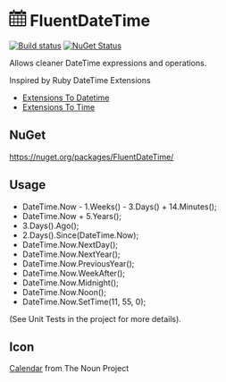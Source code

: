 # <img src="/src/icon.png" height="30px"> FluentDateTime

[![Build status](https://ci.appveyor.com/api/projects/status/me89rbu5iv976k2q/branch/master?svg=true)](https://ci.appveyor.com/project/SimonCropp/fluentdatetime)
[![NuGet Status](https://img.shields.io/nuget/v/FluentDateTime.svg?label=FluentDateTime&cacheSeconds=86400)](https://www.nuget.org/packages/FluentDateTime/)

Allows cleaner DateTime expressions and operations.

Inspired by Ruby DateTime Extensions

 * [Extensions To Datetime](http://edgeguides.rubyonrails.org/active_support_core_extensions.html#extensions-to-datetime)
 * [Extensions To Time](http://edgeguides.rubyonrails.org/active_support_core_extensions.html#extensions-to-time)


## NuGet

https://nuget.org/packages/FluentDateTime/


## Usage

* DateTime.Now  - 1.Weeks() - 3.Days() + 14.Minutes();
* DateTime.Now  + 5.Years();
* 3.Days().Ago();
* 2.Days().Since(DateTime.Now);
* DateTime.Now.NextDay();
* DateTime.Now.NextYear();
* DateTime.Now.PreviousYear();
* DateTime.Now.WeekAfter();
* DateTime.Now.Midnight();
* DateTime.Now.Noon();
* DateTime.Now.SetTime(11, 55, 0);

(See Unit Tests in the project for more details).


## Icon

[Calendar](http://thenounproject.com/noun/calendar/#icon-No404) from The Noun Project